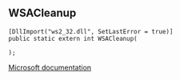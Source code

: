 ## WSACleanup

```
[DllImport("ws2_32.dll", SetLastError = true)]
public static extern int WSACleanup(
   
);
```

[Microsoft documentation](https://docs.microsoft.com/en-us/windows/win32/api/winsock/nf-winsock-wsacleanup)
